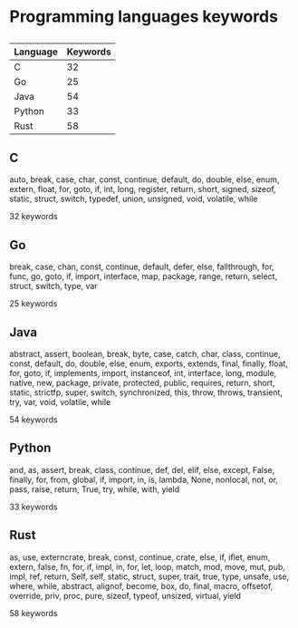 # Programming languages keywords

## 

| Language | Keywords |
|----------|----------|
| C        | 32       |
| Go       | 25       |
| Java     | 54       |
| Python   | 33       |
| Rust     | 58       |

## C

auto, break, case, char, const, continue, default, do, double, else, enum, 
extern, float, for, goto, if, int, long, register, return, short, signed, 
sizeof, static, struct, switch, typedef, union, unsigned, void, volatile, while

32 keywords

## Go

break, case, chan, const, continue, default, defer, else, fallthrough, for, 
func, go, goto, if, import, interface, map, package, range, return, select, 
struct, switch, type, var

25 keywords

## Java

abstract, assert, boolean, break, byte, case, catch, char, class, continue, 
const, default, do, double, else, enum, exports, extends, final, finally, 
float, for, goto, if, implements, import, instanceof, int, interface, long, 
module, native, new, package, private, protected, public, requires, return, 
short, static, strictfp, super, switch, synchronized, this, throw, throws, 
transient, try, var, void, volatile, while

54 keywords

## Python

and, as, assert, break, class, continue, def, del, elif, else, except, False, 
finally, for, from, global, if, import, in, is, lambda, None, nonlocal, not, 
or, pass, raise, return, True, try, while, with, yield

33 keywords

## Rust

as, use, externcrate, break, const, continue, crate, else, if, iflet, enum, 
extern, false, fn, for, if, impl, in, for, let, loop, match, mod, move, mut, 
pub, impl, ref, return, Self, self, static, struct, super, trait, true, type, 
unsafe, use, where, while, abstract, alignof, become, box, do, final, macro, 
offsetof, override, priv, proc, pure, sizeof, typeof, unsized, virtual, yield 

58 keywords
